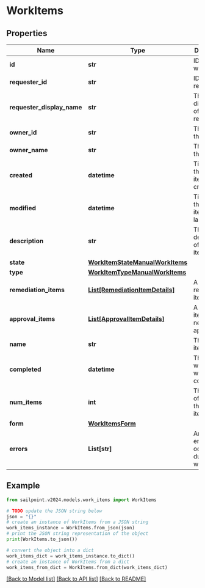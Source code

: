 # WorkItems


## Properties

Name | Type | Description | Notes
------------ | ------------- | ------------- | -------------
**id** | **str** | ID of the work item | [optional] 
**requester_id** | **str** | ID of the requester | [optional] 
**requester_display_name** | **str** | The displayname of the requester | [optional] 
**owner_id** | **str** | The ID of the owner | [optional] 
**owner_name** | **str** | The name of the owner | [optional] 
**created** | **datetime** | Time when the work item was created | [optional] 
**modified** | **datetime** | Time when the work item was last updated | [optional] 
**description** | **str** | The description of the work item | [optional] 
**state** | [**WorkItemStateManualWorkItems**](WorkItemStateManualWorkItems.md) |  | [optional] 
**type** | [**WorkItemTypeManualWorkItems**](WorkItemTypeManualWorkItems.md) |  | [optional] 
**remediation_items** | [**List[RemediationItemDetails]**](RemediationItemDetails.md) | A list of remediation items | [optional] 
**approval_items** | [**List[ApprovalItemDetails]**](ApprovalItemDetails.md) | A list of items that need to be approved | [optional] 
**name** | **str** | The work item name | [optional] 
**completed** | **datetime** | The time at which the work item completed | [optional] 
**num_items** | **int** | The number of items in the work item | [optional] 
**form** | [**WorkItemsForm**](WorkItemsForm.md) |  | [optional] 
**errors** | **List[str]** | An array of errors that ocurred during the work item | [optional] 

## Example

```python
from sailpoint.v2024.models.work_items import WorkItems

# TODO update the JSON string below
json = "{}"
# create an instance of WorkItems from a JSON string
work_items_instance = WorkItems.from_json(json)
# print the JSON string representation of the object
print(WorkItems.to_json())

# convert the object into a dict
work_items_dict = work_items_instance.to_dict()
# create an instance of WorkItems from a dict
work_items_from_dict = WorkItems.from_dict(work_items_dict)
```
[[Back to Model list]](../README.md#documentation-for-models) [[Back to API list]](../README.md#documentation-for-api-endpoints) [[Back to README]](../README.md)


